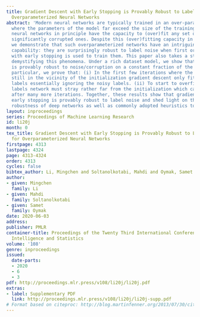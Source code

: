```yaml
---
title: Gradient Descent with Early Stopping is Provably Robust to Label Noise for
  Overparameterized Neural Networks
abstract: 'Modern neural networks are typically trained in an over-parameterized regime
  where the parameters of the model far exceed the size of the training data. Such
  neural networks in principle have the capacity to (over)fit any set of labels including
  significantly corrupted ones. Despite this (over)fitting capacity in this paper
  we demonstrate that such overparameterized networks have an intriguing robustness
  capability: they are surprisingly robust to label noise when first order methods
  with early stopping is used to train them. This paper also takes a step towards
  demystifying this phenomena. Under a rich dataset model, we show that gradient descent
  is provably robust to noise/corruption on a constant fraction of the labels. In
  particular, we prove that: (i) In the first few iterations where the updates are
  still in the vicinity of the initialization gradient descent only fits to the correct
  labels essentially ignoring the noisy labels. (ii) To start to overfit to the noisy
  labels network must stray rather far from the initialization which can only occur
  after many more iterations. Together, these results show that gradient descent with
  early stopping is provably robust to label noise and shed light on the empirical
  robustness of deep networks as well as commonly adopted heuristics to prevent overfitting.'
layout: inproceedings
series: Proceedings of Machine Learning Research
id: li20j
month: 0
tex_title: Gradient Descent with Early Stopping is Provably Robust to Label Noise
  for Overparameterized Neural Networks
firstpage: 4313
lastpage: 4324
page: 4313-4324
order: 4313
cycles: false
bibtex_author: Li, Mingchen and Soltanolkotabi, Mahdi and Oymak, Samet
author:
- given: Mingchen
  family: Li
- given: Mahdi
  family: Soltanolkotabi
- given: Samet
  family: Oymak
date: 2020-06-03
address: 
publisher: PMLR
container-title: Proceedings of the Twenty Third International Conference on Artificial
  Intelligence and Statistics
volume: '108'
genre: inproceedings
issued:
  date-parts:
  - 2020
  - 6
  - 3
pdf: http://proceedings.mlr.press/v108/li20j/li20j.pdf
extras:
- label: Supplementary PDF
  link: http://proceedings.mlr.press/v108/li20j/li20j-supp.pdf
# Format based on citeproc: http://blog.martinfenner.org/2013/07/30/citeproc-yaml-for-bibliographies/
---
```


